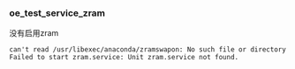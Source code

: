 ### oe_test_service_zram

没有启用zram

```
can't read /usr/libexec/anaconda/zramswapon: No such file or directory
Failed to start zram.service: Unit zram.service not found.
```

